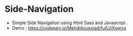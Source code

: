 # Side-Navigation
 - Simple Side Navigation using Html Sass and Javascript .
  - Demo : https://codepen.io/MehdiAoussiad/full/JjXgwvg
